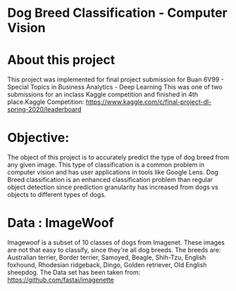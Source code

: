# Dog Breed Classification - Computer Vision
# About this project
This project was implemented for final project submission for Buan 6V99 - Special Topics in Business Analytics - Deep Learning
This was one of two submissions for an inclass Kaggle competition and finished in 4th place.Kaggle Competition: https://www.kaggle.com/c/final-project-dl-spring-2020/leaderboard

# Objective:
The object of this project is to accurately predict the type of dog breed from any given image.
This type of classification is a common problem in computer vision and has user applications in tools like Google Lens.
Dog Breed classification is an enhanced classification problem than regular object detection since prediction granularity has increased from dogs vs objects to different types of dogs.

# Data : ImageWoof
Imagewoof is a subset of 10 classes of dogs from Imagenet. These images are not that easy to classify, since they're all dog breeds. The breeds are: Australian terrier, Border terrier, Samoyed, Beagle, Shih-Tzu, English foxhound, Rhodesian ridgeback, Dingo, Golden retriever, Old English sheepdog.
The Data set has been taken from: https://github.com/fastai/imagenette
